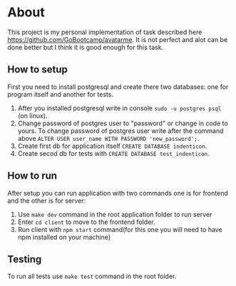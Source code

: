 # About

This project is my personal implementation of task described here <https://github.com/GoBootcamp/avatarme>. It is not perfect and alot can be done better but I think it is good enough for this task.

## How to setup

First you need to install postgresql and create there two databases: one for program itself and another for tests.

1. After you installed postgresql write  in console ```sudo -u postgres psql``` (on linux).
2. Change password of postgres user to "password" or change in code to yours. To change password of postgres user write after the command above ```ALTER USER user_name WITH PASSWORD 'new_password';```.
3. Create first db for application itself ```CREATE DATABASE indenticon```.
4. Create secod db for tests with ```CREATE DATABASE test_indenticon```.

## How to run

After setup you can run application with two commands one is for frontend and the other is for server:
1. Use ```make dev``` command in the root application folder to run server
2. Enter ```cd client``` to move to the frontend folder.
3. Run client with ```npm start``` command(for this one you will need to have npm installed on your machine)

## Testing 

To run all tests use ```make test``` command in the root folder.
